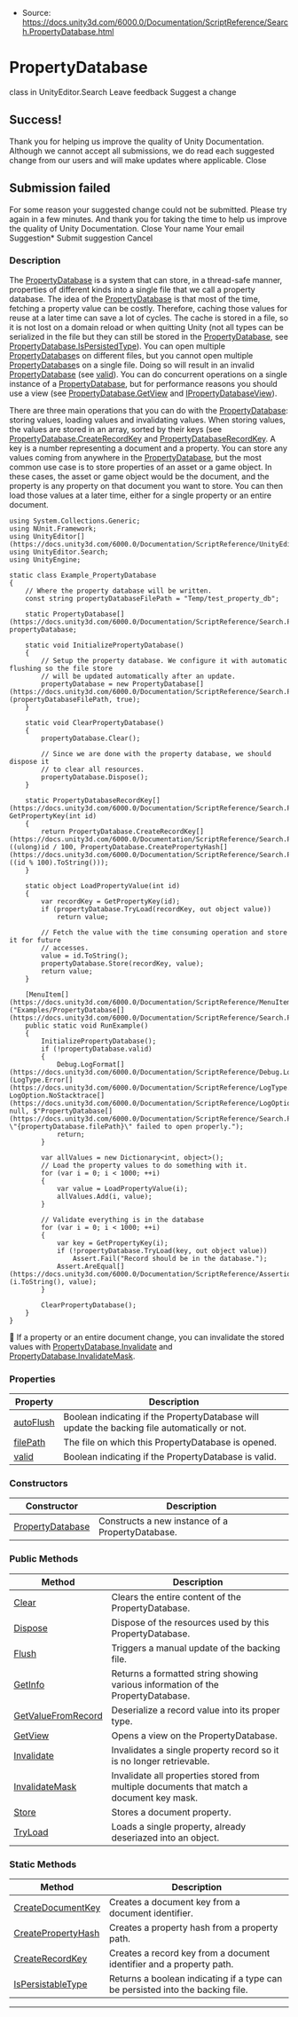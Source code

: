 * Source: https://docs.unity3d.com/6000.0/Documentation/ScriptReference/Search.PropertyDatabase.html

# PropertyDatabase
class in UnityEditor.Search
Leave feedback
Suggest a change
## Success!
Thank you for helping us improve the quality of Unity Documentation. Although we cannot accept all submissions, we do read each suggested change from our users and will make updates where applicable.
Close
## Submission failed
For some reason your suggested change could not be submitted. Please <a>try again</a> in a few minutes. And thank you for taking the time to help us improve the quality of Unity Documentation.
Close
Your name Your email Suggestion* Submit suggestion
Cancel
### Description
The [PropertyDatabase](https://docs.unity3d.com/6000.0/Documentation/ScriptReference/Search.PropertyDatabase.html) is a system that can store, in a thread-safe manner, properties of different kinds into a single file that we call a property database.
The idea of the [PropertyDatabase](https://docs.unity3d.com/6000.0/Documentation/ScriptReference/Search.PropertyDatabase.html) is that most of the time, fetching a property value can be costly. Therefore, caching those values for reuse at a later time can save a lot of cycles. The cache is stored in a file, so it is not lost on a domain reload or when quitting Unity (not all types can be serialized in the file but they can still be stored in the [PropertyDatabase](https://docs.unity3d.com/6000.0/Documentation/ScriptReference/Search.PropertyDatabase.html), see [PropertyDatabase.IsPersistedType](https://docs.unity3d.com/6000.0/Documentation/ScriptReference/Search.PropertyDatabase.IsPersistedType.html)). You can open multiple [PropertyDatabase](https://docs.unity3d.com/6000.0/Documentation/ScriptReference/Search.PropertyDatabase.html)s on different files, but you cannot open multiple [PropertyDatabase](https://docs.unity3d.com/6000.0/Documentation/ScriptReference/Search.PropertyDatabase.html)s on a single file. Doing so will result in an invalid [PropertyDatabase](https://docs.unity3d.com/6000.0/Documentation/ScriptReference/Search.PropertyDatabase.html) (see [valid](https://docs.unity3d.com/6000.0/Documentation/ScriptReference/Search.PropertyDatabase-valid.html)). You can do concurrent operations on a single instance of a [PropertyDatabase](https://docs.unity3d.com/6000.0/Documentation/ScriptReference/Search.PropertyDatabase.html), but for performance reasons you should use a view (see [PropertyDatabase.GetView](https://docs.unity3d.com/6000.0/Documentation/ScriptReference/Search.PropertyDatabase.GetView.html) and [IPropertyDatabaseView](https://docs.unity3d.com/6000.0/Documentation/ScriptReference/Search.IPropertyDatabaseView.html)).  
  
There are three main operations that you can do with the [PropertyDatabase](https://docs.unity3d.com/6000.0/Documentation/ScriptReference/Search.PropertyDatabase.html): storing values, loading values and invalidating values. When storing values, the values are stored in an array, sorted by their keys (see [PropertyDatabase.CreateRecordKey](https://docs.unity3d.com/6000.0/Documentation/ScriptReference/Search.PropertyDatabase.CreateRecordKey.html) and [PropertyDatabaseRecordKey](https://docs.unity3d.com/6000.0/Documentation/ScriptReference/Search.PropertyDatabaseRecordKey.html). A key is a number representing a document and a property. You can store any values coming from anywhere in the [PropertyDatabase](https://docs.unity3d.com/6000.0/Documentation/ScriptReference/Search.PropertyDatabase.html), but the most common use case is to store properties of an asset or a game object. In these cases, the asset or game object would be the document, and the property is any property on that document you want to store. You can then load those values at a later time, either for a single property or an entire document.
```
using System.Collections.Generic;
using NUnit.Framework;
using UnityEditor[](https://docs.unity3d.com/6000.0/Documentation/ScriptReference/UnityEditor.html);
using UnityEditor.Search;
using UnityEngine;

static class Example_PropertyDatabase
{
    // Where the property database will be written.
    const string propertyDatabaseFilePath = "Temp/test_property_db";

    static PropertyDatabase[](https://docs.unity3d.com/6000.0/Documentation/ScriptReference/Search.PropertyDatabase.html) propertyDatabase;

    static void InitializePropertyDatabase()
    {
        // Setup the property database. We configure it with automatic flushing so the file store
        // will be updated automatically after an update.
        propertyDatabase = new PropertyDatabase[](https://docs.unity3d.com/6000.0/Documentation/ScriptReference/Search.PropertyDatabase.html)(propertyDatabaseFilePath, true);
    }

    static void ClearPropertyDatabase()
    {
        propertyDatabase.Clear();

        // Since we are done with the property database, we should dispose it
        // to clear all resources.
        propertyDatabase.Dispose();
    }

    static PropertyDatabaseRecordKey[](https://docs.unity3d.com/6000.0/Documentation/ScriptReference/Search.PropertyDatabaseRecordKey.html) GetPropertyKey(int id)
    {
        return PropertyDatabase.CreateRecordKey[](https://docs.unity3d.com/6000.0/Documentation/ScriptReference/Search.PropertyDatabase.CreateRecordKey.html)((ulong)id / 100, PropertyDatabase.CreatePropertyHash[](https://docs.unity3d.com/6000.0/Documentation/ScriptReference/Search.PropertyDatabase.CreatePropertyHash.html)((id % 100).ToString()));
    }

    static object LoadPropertyValue(int id)
    {
        var recordKey = GetPropertyKey(id);
        if (propertyDatabase.TryLoad(recordKey, out object value))
            return value;

        // Fetch the value with the time consuming operation and store it for future
        // accesses.
        value = id.ToString();
        propertyDatabase.Store(recordKey, value);
        return value;
    }

    [MenuItem[](https://docs.unity3d.com/6000.0/Documentation/ScriptReference/MenuItem.html)("Examples/PropertyDatabase[](https://docs.unity3d.com/6000.0/Documentation/ScriptReference/Search.PropertyDatabase.html)/Class")]
    public static void RunExample()
    {
        InitializePropertyDatabase();
        if (!propertyDatabase.valid)
        {
            Debug.LogFormat[](https://docs.unity3d.com/6000.0/Documentation/ScriptReference/Debug.LogFormat.html)(LogType.Error[](https://docs.unity3d.com/6000.0/Documentation/ScriptReference/LogType.Error.html), LogOption.NoStacktrace[](https://docs.unity3d.com/6000.0/Documentation/ScriptReference/LogOption.NoStacktrace.html), null, $"PropertyDatabase[](https://docs.unity3d.com/6000.0/Documentation/ScriptReference/Search.PropertyDatabase.html) \"{propertyDatabase.filePath}\" failed to open properly.");
            return;
        }

        var allValues = new Dictionary<int, object>();
        // Load the property values to do something with it.
        for (var i = 0; i < 1000; ++i)
        {
            var value = LoadPropertyValue(i);
            allValues.Add(i, value);
        }

        // Validate everything is in the database
        for (var i = 0; i < 1000; ++i)
        {
            var key = GetPropertyKey(i);
            if (!propertyDatabase.TryLoad(key, out object value))
                Assert.Fail("Record should be in the database.");
            Assert.AreEqual[](https://docs.unity3d.com/6000.0/Documentation/ScriptReference/Assertions.Assert.AreEqual.html)(i.ToString(), value);
        }

        ClearPropertyDatabase();
    }
}

```

If a property or an entire document change, you can invalidate the stored values with [PropertyDatabase.Invalidate](https://docs.unity3d.com/6000.0/Documentation/ScriptReference/Search.PropertyDatabase.Invalidate.html) and [PropertyDatabase.InvalidateMask](https://docs.unity3d.com/6000.0/Documentation/ScriptReference/Search.PropertyDatabase.InvalidateMask.html).
### Properties
Property | Description  
---|---  
[autoFlush](https://docs.unity3d.com/6000.0/Documentation/ScriptReference/Search.PropertyDatabase-autoFlush.html) | Boolean indicating if the PropertyDatabase will update the backing file automatically or not.  
[filePath](https://docs.unity3d.com/6000.0/Documentation/ScriptReference/Search.PropertyDatabase-filePath.html) | The file on which this PropertyDatabase is opened.  
[valid](https://docs.unity3d.com/6000.0/Documentation/ScriptReference/Search.PropertyDatabase-valid.html) | Boolean indicating if the PropertyDatabase is valid.  
### Constructors
Constructor | Description  
---|---  
[PropertyDatabase](https://docs.unity3d.com/6000.0/Documentation/ScriptReference/Search.PropertyDatabase-ctor.html) | Constructs a new instance of a PropertyDatabase.  
### Public Methods
Method | Description  
---|---  
[Clear](https://docs.unity3d.com/6000.0/Documentation/ScriptReference/Search.PropertyDatabase.Clear.html) | Clears the entire content of the PropertyDatabase.  
[Dispose](https://docs.unity3d.com/6000.0/Documentation/ScriptReference/Search.PropertyDatabase.Dispose.html) | Dispose of the resources used by this PropertyDatabase.  
[Flush](https://docs.unity3d.com/6000.0/Documentation/ScriptReference/Search.PropertyDatabase.Flush.html) | Triggers a manual update of the backing file.  
[GetInfo](https://docs.unity3d.com/6000.0/Documentation/ScriptReference/Search.PropertyDatabase.GetInfo.html) | Returns a formatted string showing various information of the PropertyDatabase.  
[GetValueFromRecord](https://docs.unity3d.com/6000.0/Documentation/ScriptReference/Search.PropertyDatabase.GetValueFromRecord.html) | Deserialize a record value into its proper type.  
[GetView](https://docs.unity3d.com/6000.0/Documentation/ScriptReference/Search.PropertyDatabase.GetView.html) | Opens a view on the PropertyDatabase.  
[Invalidate](https://docs.unity3d.com/6000.0/Documentation/ScriptReference/Search.PropertyDatabase.Invalidate.html) | Invalidates a single property record so it is no longer retrievable.  
[InvalidateMask](https://docs.unity3d.com/6000.0/Documentation/ScriptReference/Search.PropertyDatabase.InvalidateMask.html) | Invalidate all properties stored from multiple documents that match a document key mask.  
[Store](https://docs.unity3d.com/6000.0/Documentation/ScriptReference/Search.PropertyDatabase.Store.html) | Stores a document property.  
[TryLoad](https://docs.unity3d.com/6000.0/Documentation/ScriptReference/Search.PropertyDatabase.TryLoad.html) | Loads a single property, already deseriazed into an object.  
### Static Methods
Method | Description  
---|---  
[CreateDocumentKey](https://docs.unity3d.com/6000.0/Documentation/ScriptReference/Search.PropertyDatabase.CreateDocumentKey.html) | Creates a document key from a document identifier.  
[CreatePropertyHash](https://docs.unity3d.com/6000.0/Documentation/ScriptReference/Search.PropertyDatabase.CreatePropertyHash.html) | Creates a property hash from a property path.  
[CreateRecordKey](https://docs.unity3d.com/6000.0/Documentation/ScriptReference/Search.PropertyDatabase.CreateRecordKey.html) | Creates a record key from a document identifier and a property path.  
[IsPersistableType](https://docs.unity3d.com/6000.0/Documentation/ScriptReference/Search.PropertyDatabase.IsPersistableType.html) | Returns a boolean indicating if a type can be persisted into the backing file.  
* * *
